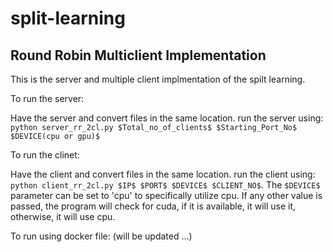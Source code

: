 # split-learning

## Round Robin Multiclient Implementation
This is the server and multiple client implmentation of the spilt learning.

To run the server:

Have the server and convert files in the same location.
run the server using: `python server_rr_2cl.py $Total_no_of_clients$ $Starting_Port_No$ $DEVICE(cpu or gpu)$`

To run the clinet:

Have the client and convert files in the same location.
run the client using: `python client_rr_2cl.py $IP$ $PORT$ $DEVICE$ $CLIENT_NO$`.
The `$DEVICE$` parameter can be set to 'cpu' to specifically utilize cpu. If any other value is passed, the program will check for cuda, if it is available, it will use it, otherwise, it will use cpu.

To run using docker file: (will be updated ...)